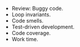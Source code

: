 * Review: Buggy code.
* Loop invariants.
* Code smells.
* Test-driven development.
* Code coverage.
* Work time.
